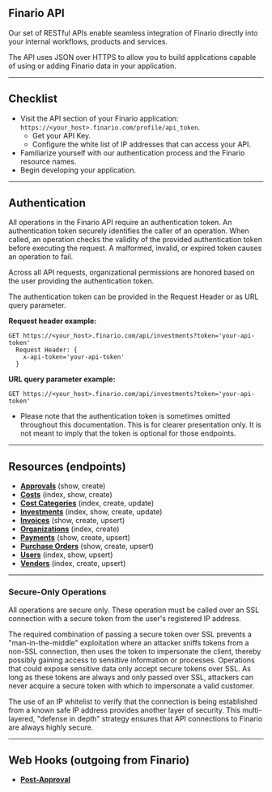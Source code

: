 ## Finario API
Our set of RESTful APIs enable seamless integration of Finario directly into your internal workflows, products and services.

The API uses JSON over HTTPS to allow you to build applications capable of using or adding Finario data in your application.

***

## Checklist
* Visit the API section of your Finario application: `https://<your_host>.finario.com/profile/api_token`.
  - Get your API Key.
  - Configure the white list of IP addresses that can access your API.
* Familiarize yourself with our authentication process and the Finario resource names.
* Begin developing your application.

***

## Authentication
All operations in the Finario API require an authentication token. An authentication token securely identifies the caller of an operation. When called, an operation checks the validity of the provided authentication token before executing the request. A malformed, invalid, or expired token causes an operation to fail.

Across all API requests, organizational permissions are honored based on the user providing the authentication token.

The authentication token can be provided in the Request Header or as URL query parameter.

__Request header example:__
```
GET https://<your_host>.finario.com/api/investments?token='your-api-token'
  Request Header: {
    x-api-token='your-api-token'
  }
```

__URL query parameter example:__
```
GET https://<your_host>.finario.com/api/investments?token='your-api-token'
```

* Please note that the authentication token is sometimes omitted throughout this documentation. This is for clearer presentation only. It is not meant to imply that the token is optional for those endpoints.

***


## Resources (endpoints)
- **[Approvals](https://github.com/finarioapp/api/blob/master/documentation/resources/Approvals.md)** (show, create)
- **[Costs](https://github.com/finarioapp/api/blob/master/documentation/resources/Costs.md)** (index, show, create)
- **[Cost Categories](https://github.com/finarioapp/api/blob/master/documentation/resources/CostCategories.md)** (index, create, update)
- **[Investments](https://github.com/finarioapp/api/blob/master/documentation/resources/Investments.md)** (index, show, create, update)
- **[Invoices](https://github.com/finarioapp/api/blob/master/documentation/resources/Invoices.md)** (show, create, upsert)
- **[Organizations](https://github.com/finarioapp/api/blob/master/documentation/resources/Organizations.md)** (index, create)
- **[Payments](https://github.com/finarioapp/api/blob/master/documentation/resources/Payments.md)** (show, create, upsert)
- **[Purchase Orders](https://github.com/finarioapp/api/blob/master/documentation/resources/PurchaseOrders.md)** (show, create, upsert)
- **[Users](https://github.com/finarioapp/api/blob/master/documentation/resources/Users.md)** (index, show, upsert)
- **[Vendors](https://github.com/finarioapp/api/blob/master/documentation/resources/Vendors.md)** (index, create, upsert)


***

### Secure-Only Operations
All operations are secure only. These operation must be called over an SSL
connection with a secure token from the user's registered IP address.

The required combination of passing a secure token over SSL prevents a "man-in-the-middle"
exploitation where an attacker sniffs tokens from a non-SSL connection, then uses the token
to impersonate the client, thereby possibly gaining access to sensitive information or
processes. Operations that could expose sensitive data only accept secure tokens
over SSL. As long as these tokens are always and only passed over SSL, attackers can
never acquire a secure token with which to impersonate a valid customer.

The use of an IP whitelist to verify that the connection is being established from a known safe IP address provides another layer of security.  This multi-layered, "defense in depth" strategy ensures that API connections to Finario are always highly secure.

***


## Web Hooks (outgoing from Finario)
- **[Post-Approval](https://github.com/finarioapp/api/blob/master/documentation/web_hooks/PostApproval.md)**

